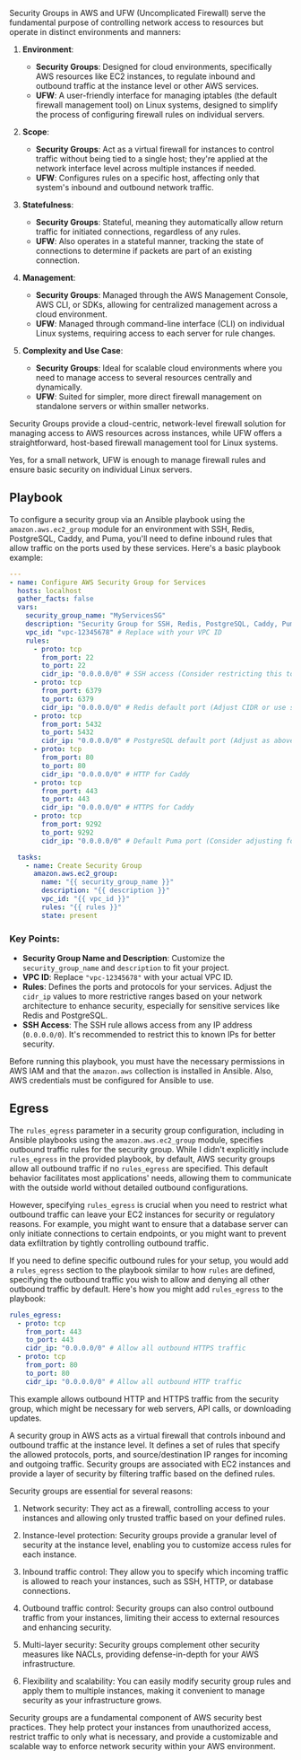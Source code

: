 Security Groups in AWS and UFW (Uncomplicated Firewall) serve the fundamental purpose of controlling network access to resources but operate in distinct environments and manners:

1. **Environment**:
   - **Security Groups**: Designed for cloud environments, specifically AWS resources like EC2 instances, to regulate inbound and outbound traffic at the instance level or other AWS services.
   - **UFW**: A user-friendly interface for managing iptables (the default firewall management tool) on Linux systems, designed to simplify the process of configuring firewall rules on individual servers.

2. **Scope**:
   - **Security Groups**: Act as a virtual firewall for instances to control traffic without being tied to a single host; they're applied at the network interface level across multiple instances if needed.
   - **UFW**: Configures rules on a specific host, affecting only that system's inbound and outbound network traffic.

3. **Statefulness**:
   - **Security Groups**: Stateful, meaning they automatically allow return traffic for initiated connections, regardless of any rules.
   - **UFW**: Also operates in a stateful manner, tracking the state of connections to determine if packets are part of an existing connection.

4. **Management**:
   - **Security Groups**: Managed through the AWS Management Console, AWS CLI, or SDKs, allowing for centralized management across a cloud environment.
   - **UFW**: Managed through command-line interface (CLI) on individual Linux systems, requiring access to each server for rule changes.

5. **Complexity and Use Case**:
   - **Security Groups**: Ideal for scalable cloud environments where you need to manage access to several resources centrally and dynamically.
   - **UFW**: Suited for simpler, more direct firewall management on standalone servers or within smaller networks.

Security Groups provide a cloud-centric, network-level firewall solution for managing access to AWS resources across instances, while UFW offers a straightforward, host-based firewall management tool for Linux systems.

Yes, for a small network, UFW is enough to manage firewall rules and ensure basic security on individual Linux servers.

## Playbook

To configure a security group via an Ansible playbook using the `amazon.aws.ec2_group` module for an environment with SSH, Redis, PostgreSQL, Caddy, and Puma, you'll need to define inbound rules that allow traffic on the ports used by these services. Here's a basic playbook example:

```yaml
---
- name: Configure AWS Security Group for Services
  hosts: localhost
  gather_facts: false
  vars:
    security_group_name: "MyServicesSG"
    description: "Security Group for SSH, Redis, PostgreSQL, Caddy, Puma"
    vpc_id: "vpc-12345678" # Replace with your VPC ID
    rules:
      - proto: tcp
        from_port: 22
        to_port: 22
        cidr_ip: "0.0.0.0/0" # SSH access (Consider restricting this to a specific IP range for security)
      - proto: tcp
        from_port: 6379
        to_port: 6379
        cidr_ip: "0.0.0.0/0" # Redis default port (Adjust CIDR or use security group references for tighter security)
      - proto: tcp
        from_port: 5432
        to_port: 5432
        cidr_ip: "0.0.0.0/0" # PostgreSQL default port (Adjust as above)
      - proto: tcp
        from_port: 80
        to_port: 80
        cidr_ip: "0.0.0.0/0" # HTTP for Caddy
      - proto: tcp
        from_port: 443
        to_port: 443
        cidr_ip: "0.0.0.0/0" # HTTPS for Caddy
      - proto: tcp
        from_port: 9292
        to_port: 9292
        cidr_ip: "0.0.0.0/0" # Default Puma port (Consider adjusting for your setup)

  tasks:
    - name: Create Security Group
      amazon.aws.ec2_group:
        name: "{{ security_group_name }}"
        description: "{{ description }}"
        vpc_id: "{{ vpc_id }}"
        rules: "{{ rules }}"
        state: present
```

### Key Points:

- **Security Group Name and Description**: Customize the `security_group_name` and `description` to fit your project.
- **VPC ID**: Replace `"vpc-12345678"` with your actual VPC ID.
- **Rules**: Defines the ports and protocols for your services. Adjust the `cidr_ip` values to more restrictive ranges based on your network architecture to enhance security, especially for sensitive services like Redis and PostgreSQL.
- **SSH Access**: The SSH rule allows access from any IP address (`0.0.0.0/0`). It's recommended to restrict this to known IPs for better security.

Before running this playbook, you must have the necessary permissions in AWS IAM and that the `amazon.aws` collection is installed in Ansible. Also, AWS credentials must be configured for Ansible to use.

## Egress

The `rules_egress` parameter in a security group configuration, including in Ansible playbooks using the `amazon.aws.ec2_group` module, specifies outbound traffic rules for the security group. While I didn't explicitly include `rules_egress` in the provided playbook, by default, AWS security groups allow all outbound traffic if no `rules_egress` are specified. This default behavior facilitates most applications' needs, allowing them to communicate with the outside world without detailed outbound configurations.

However, specifying `rules_egress` is crucial when you need to restrict what outbound traffic can leave your EC2 instances for security or regulatory reasons. For example, you might want to ensure that a database server can only initiate connections to certain endpoints, or you might want to prevent data exfiltration by tightly controlling outbound traffic.

If you need to define specific outbound rules for your setup, you would add a `rules_egress` section to the playbook similar to how `rules` are defined, specifying the outbound traffic you wish to allow and denying all other outbound traffic by default. Here's how you might add `rules_egress` to the playbook:

```yaml
rules_egress:
  - proto: tcp
    from_port: 443
    to_port: 443
    cidr_ip: "0.0.0.0/0" # Allow all outbound HTTPS traffic
  - proto: tcp
    from_port: 80
    to_port: 80
    cidr_ip: "0.0.0.0/0" # Allow all outbound HTTP traffic
```

This example allows outbound HTTP and HTTPS traffic from the security group, which might be necessary for web servers, API calls, or downloading updates.

A security group in AWS acts as a virtual firewall that controls inbound and outbound traffic at the instance level. It defines a set of rules that specify the allowed protocols, ports, and source/destination IP ranges for incoming and outgoing traffic. Security groups are associated with EC2 instances and provide a layer of security by filtering traffic based on the defined rules.

Security groups are essential for several reasons:

1. Network security: They act as a firewall, controlling access to your instances and allowing only trusted traffic based on your defined rules.

2. Instance-level protection: Security groups provide a granular level of security at the instance level, enabling you to customize access rules for each instance.

3. Inbound traffic control: They allow you to specify which incoming traffic is allowed to reach your instances, such as SSH, HTTP, or database connections.

4. Outbound traffic control: Security groups can also control outbound traffic from your instances, limiting their access to external resources and enhancing security.

5. Multi-layer security: Security groups complement other security measures like NACLs, providing defense-in-depth for your AWS infrastructure.

6. Flexibility and scalability: You can easily modify security group rules and apply them to multiple instances, making it convenient to manage security as your infrastructure grows.

Security groups are a fundamental component of AWS security best practices. They help protect your instances from unauthorized access, restrict traffic to only what is necessary, and provide a customizable and scalable way to enforce network security within your AWS environment.
